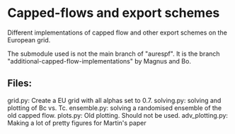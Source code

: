Capped-flows and export schemes
============

Different implementations of capped flow and other export schemes on the European grid.

The submodule used is not the main branch of "aurespf". It is the branch
"additional-capped-flow-implementations" by Magnus and Bo.

Files:
------
grid.py: Create a EU grid with all alphas set to 0.7.
solving.py: solving and plotting of Bc vs. Tc.
ensemble.py: solving a randomised ensemble of the old capped flow.
plots.py: Old plotting. Should not be used.
adv_plotting.py: Making a lot of pretty figures for Martin's paper

